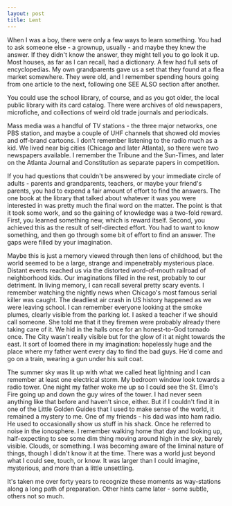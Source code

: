 ```yaml
---
layout: post
title: Lent
---
```

When I was a boy, there were only a few ways to learn something. You had to ask
someone else - a grownup, usually - and maybe they knew the answer. If they didn't know
the answer, they might tell you to go look it up. Most houses, as far as I can recall,
had a dictionary. A few had full sets of encyclopedias. My own grandparents gave us a
set that they found at a flea market somewhere. They were old, and I remember spending
hours going from one article to the next, following one SEE ALSO section after another.

You could use the school library, of course, and as you got older, the local public
library with its card catalog. There were archives of old newspapers, microfiche, and
collections of weird old trade journals and periodicals.

Mass media was a handful of TV stations - the three major networks, one PBS station, and
maybe a couple of UHF channels that showed old movies and off-brand cartoons. I don't
remember listening to the radio much as a kid. We lived near big cities (Chicago and later
Atlanta), so there were two newspapers available. I remember the Tribune and the Sun-Times,
and later on the Atlanta Journal and Constitution as separate papers in competition.

If you had questions that couldn't be answered by your immediate circle of adults -
parents and grandparents, teachers, or maybe your friend's parents, you had to expend a
fair amount of effort to find the answers. The one book at the library that talked about
whatever it was you were interested in was pretty much the final word on the matter. The
point is that it took some work, and so the gaining of knowledge was a two-fold reward.
First, you learned something new, which is reward itself. Second, you achieved this as
the result of self-directed effort. You had to want to know something, and then go through
some bit of effort to find an answer. The gaps were filled by your imagination.

Maybe this is just a memory viewed through then lens of childhood, but the world seemed
to be a large, strange and impenetrably mysterious place. Distant events reached us
via the distorted word-of-mouth railroad of neighborhood kids. Our imaginations filled in
the rest, probably to our detriment. In living memory, I can recall several pretty scary
events. I remember watching the nightly news when Chicago's most famous serial killer
was caught. The deadliest air crash in US history happened as we were leaving school. I
can remember everyone looking at the smoke plumes, clearly visible from the parking lot.
I asked a teacher if we should call someone. She told me that it they firemen were probably
already there taking care of it. We hid in the halls once for an honest-to-God tornado
once. The City wasn't really visible but for the glow of it at night towards the east. It
sort of loomed there in my imagination: hopelessly huge and the place where my father
went every day to find the bad guys. He'd come and go on a train, wearing a gun under his
suit coat.

The summer sky was lit up with what we called heat lightning and I can remember at least one
electrical storm. My bedroom window look towards a radio tower. One night my father woke me up
so I could see the St. Elmo's Fire going up and down the guy wires of the tower. I had never
seen anything like that before and haven't since, either. But if I couldn't find it in one of
the Little Golden Guides that I used to make sense of the world, it remained a mystery to me.
One of my friends - his dad was into ham radio. He used to occasionally show us stuff in his
shack. Once he referred to noise in the ionosphere. I remember walking home that day and
looking up, half-expecting to see some dim thing moving around high in the sky, barely visible.
Clouds, or something. I was becoming aware of the liminal nature of things, though I didn't
know it at the time. There was a world just beyond what I could see, touch, or know. It was larger
than I could imagine, mysterious, and more than a little unsettling.

It's taken me over forty years to recognize these moments as way-stations along a long path of
preparation. Other hints came later - some subtle, others not so much.
